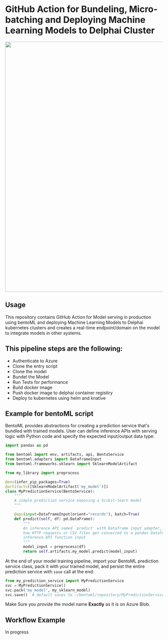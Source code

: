 # GitHub Action for Bundeling, Micro-batching and Deploying Machine Learning Models to Delphai Cluster 
[<img src="https://www.cengn.ca/wp-content/uploads/2017/11/docker.png" width="800px" margin-left="-5px">](https://github.com/delphai/machine-learning-deployment)

## Usage

This repository contains GitHub Action for Model serving in production using bentoML and deploying Machine Learning Models to Delphai kubernetes clusters and creates a real-time endpoint/domain on the model to integrate models in other systems.

## This pipeline steps are the following:

- Authenticate to Azure 
- Clone the entry script
- Clone the model 
- Bundel the Model 
- Run Tests for performance 
- Build docker image 
- Push docker image to delphai container registiry
- Deploy to kubernetes using helm and knative

## Example for bentoML script

BentoML provides abstractions for creating a prediction service that's bundled with 
trained models. User can define inference APIs with serving logic with Python code and 
specify the expected input/output data type:

```python
import pandas as pd

from bentoml import env, artifacts, api, BentoService
from bentoml.adapters import DataframeInput
from bentoml.frameworks.sklearn import SklearnModelArtifact

from my_library import preprocess

@env(infer_pip_packages=True)
@artifacts([SklearnModelArtifact('my_model')])
class MyPredictionService(BentoService):
    """
    A simple prediction service exposing a Scikit-learn model
    """

    @api(input=DataframeInput(orient="records"), batch=True)
    def predict(self, df: pd.DataFrame):
        """
        An inference API named `predict` with Dataframe input adapter, which defines
        how HTTP requests or CSV files get converted to a pandas Dataframe object as the
        inference API function input
        """
        model_input = preprocess(df)
        return self.artifacts.my_model.predict(model_input)
```

At the end of your model training pipeline, import your BentoML prediction service
class, pack it with your trained model, and persist the entire prediction service with
`save` call at the end:

```python
from my_prediction_service import MyPredictionService
svc = MyPredictionService()
svc.pack('my_model', my_sklearn_model)
svc.save()  # default saves to ~/bentoml/repository/MyPredictionService/{version}/
```

Make Sure you provide the model name **Exactly** as it is on Azure Blob.


## Workflow Example

In progress